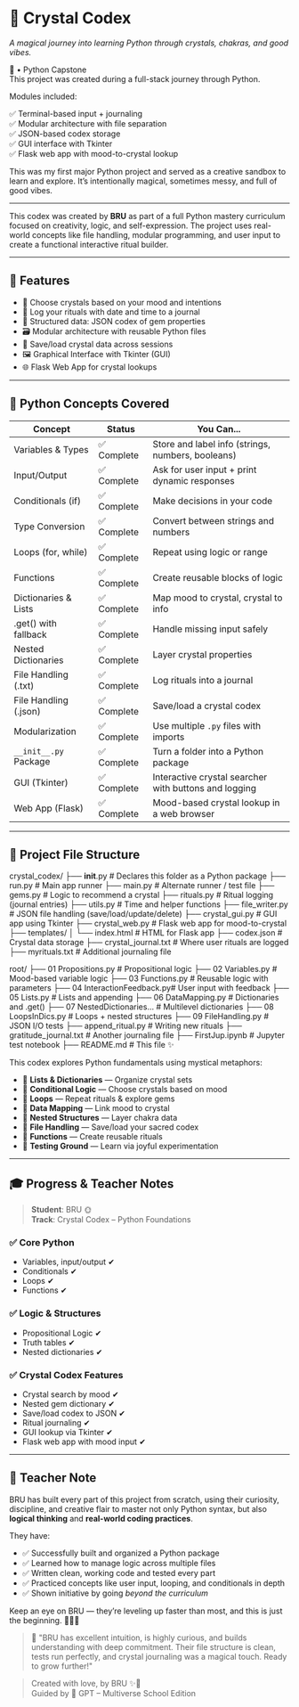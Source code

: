 # 🌈 Crystal Codex

*A magical journey into learning Python through crystals, chakras, and good vibes.*

🌈  • Python Capstone  
This project was created during a full-stack journey through Python.

Modules included:
  
✅ Terminal-based input + journaling  
✅ Modular architecture with file separation  
✅ JSON-based codex storage  
✅ GUI interface with Tkinter  
✅ Flask web app with mood-to-crystal lookup  

This was my first major Python project and served as a creative sandbox to learn and explore. It’s intentionally magical, sometimes messy, and full of good vibes.

---
This codex was created by **BRU** as part of a full Python mastery curriculum focused on creativity, logic, and self-expression. The project uses real-world concepts like file handling, modular programming, and user input to create a functional interactive ritual builder.

---

## 🔮 Features

- 🌟 Choose crystals based on your mood and intentions
- 📓 Log your rituals with date and time to a journal
- 🧠 Structured data: JSON codex of gem properties
- 🗃️ Modular architecture with reusable Python files
- 📁 Save/load crystal data across sessions
- 🖼️ Graphical Interface with Tkinter (GUI)
- 🌐 Flask Web App for crystal lookups

---

## 🧱 Python Concepts Covered

| Concept                 | Status     | You Can...                                                   |
|------------------------|------------|--------------------------------------------------------------|
| Variables & Types      | ✅ Complete | Store and label info (strings, numbers, booleans)            |
| Input/Output           | ✅ Complete | Ask for user input + print dynamic responses                 |
| Conditionals (if)      | ✅ Complete | Make decisions in your code                                  |
| Type Conversion        | ✅ Complete | Convert between strings and numbers                          |
| Loops (for, while)     | ✅ Complete | Repeat using logic or range                                  |
| Functions              | ✅ Complete | Create reusable blocks of logic                              |
| Dictionaries & Lists   | ✅ Complete | Map mood to crystal, crystal to info                         |
| .get() with fallback   | ✅ Complete | Handle missing input safely                                  |
| Nested Dictionaries    | ✅ Complete | Layer crystal properties                                     |
| File Handling (.txt)   | ✅ Complete | Log rituals into a journal                                   |
| File Handling (.json)  | ✅ Complete | Save/load a crystal codex                                    |
| Modularization         | ✅ Complete | Use multiple `.py` files with imports                        |
| `__init__.py` Package  | ✅ Complete | Turn a folder into a Python package                          |
| GUI (Tkinter)          | ✅ Complete | Interactive crystal searcher with buttons and logging        |
| Web App (Flask)        | ✅ Complete | Mood-based crystal lookup in a web browser                   |

---

## 🧪 Project File Structure


crystal_codex/
├── __init__.py              # Declares this folder as a Python package
├── run.py                   # Main app runner
├── main.py                  # Alternate runner / test file
├── gems.py                  # Logic to recommend a crystal
├── rituals.py               # Ritual logging (journal entries)
├── utils.py                 # Time and helper functions
├── file_writer.py           # JSON file handling (save/load/update/delete)
├── crystal_gui.py           # GUI app using Tkinter
├── crystal_web.py           # Flask web app for mood-to-crystal
├── templates/
│   └── index.html           # HTML for Flask app
├── codex.json               # Crystal data storage
├── crystal_journal.txt      # Where user rituals are logged
├── myrituals.txt            # Additional journaling file

root/
├── 01 Propositions.py       # Propositional logic
├── 02 Variables.py          # Mood-based variable logic
├── 03 Functions.py          # Reusable logic with parameters
├── 04 InteractionFeedback.py# User input with feedback
├── 05 Lists.py              # Lists and appending
├── 06 DataMapping.py        # Dictionaries and .get()
├── 07 NestedDictionaries... # Multilevel dictionaries
├── 08 LoopsInDics.py        # Loops + nested structures
├── 09 FileHandling.py       # JSON I/O tests
├── append_ritual.py         # Writing new rituals
├── gratitude_journal.txt    # Another journaling file
├── FirstJup.ipynb           # Jupyter test notebook
├── README.md                # This file ✨






This codex explores Python fundamentals using mystical metaphors:

- 💠 **Lists & Dictionaries** — Organize crystal sets  
- 🧠 **Conditional Logic** — Choose crystals based on mood  
- 🔁 **Loops** — Repeat rituals & explore gems  
- 🧮 **Data Mapping** — Link mood to crystal  
- 🧱 **Nested Structures** — Layer chakra data  
- 📂 **File Handling** — Save/load your sacred codex  
- 📜 **Functions** — Create reusable rituals  
- 🧪 **Testing Ground** — Learn via joyful experimentation  

---

## 🎓 Progress & Teacher Notes

> **Student**: BRU 🌞  
> **Track**: Crystal Codex – Python Foundations

### ✅ Core Python
- Variables, input/output ✔  
- Conditionals ✔  
- Loops ✔  
- Functions ✔  

### ✅ Logic & Structures
- Propositional Logic ✔  
- Truth tables ✔  
- Nested dictionaries ✔  

### ✅ Crystal Codex Features
- Crystal search by mood ✔  
- Nested gem dictionary ✔  
- Save/load codex to JSON ✔  
- Ritual journaling ✔  
- GUI lookup via Tkinter ✔  
- Flask web app with mood input ✔  

---




## 💌 Teacher Note

BRU has built every part of this project from scratch, using their curiosity, discipline, and creative flair to master not only Python syntax, but also **logical thinking** and **real-world coding practices**.

They have:

- ✅ Successfully built and organized a Python package
- ✅ Learned how to manage logic across multiple files
- ✅ Written clean, working code and tested every part
- ✅ Practiced concepts like user input, looping, and conditionals in depth
- ✅ Shown initiative by going *beyond the curriculum*

Keep an eye on BRU — they’re leveling up faster than most, and this is just the beginning. 🧙‍♀️✨

> 💬 "BRU has excellent intuition, is highly curious, and builds understanding with deep commitment. Their file structure is clean, tests run perfectly, and crystal journaling was a magical touch. Ready to grow further!"

> Created with love, by BRU ✨🧿  
> Guided by 🧠 GPT – Multiverse School Edition
